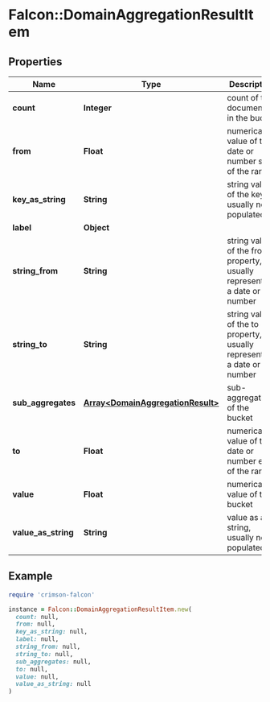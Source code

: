 # Falcon::DomainAggregationResultItem

## Properties

| Name | Type | Description | Notes |
| ---- | ---- | ----------- | ----- |
| **count** | **Integer** | count of the documents in the bucket |  |
| **from** | **Float** | numerical value of the date or number start of the range | [optional] |
| **key_as_string** | **String** | string value of the key, usually not populated | [optional] |
| **label** | **Object** |  | [optional] |
| **string_from** | **String** | string value of the from property, usually representing a date or number | [optional] |
| **string_to** | **String** | string value of the to property, usually representing a date or number | [optional] |
| **sub_aggregates** | [**Array&lt;DomainAggregationResult&gt;**](DomainAggregationResult.md) | sub-aggregations of the bucket | [optional] |
| **to** | **Float** | numerical value of the date or number end of the range | [optional] |
| **value** | **Float** | numerical value of the bucket | [optional] |
| **value_as_string** | **String** | value as a string, usually not populated | [optional] |

## Example

```ruby
require 'crimson-falcon'

instance = Falcon::DomainAggregationResultItem.new(
  count: null,
  from: null,
  key_as_string: null,
  label: null,
  string_from: null,
  string_to: null,
  sub_aggregates: null,
  to: null,
  value: null,
  value_as_string: null
)
```


